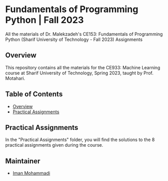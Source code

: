 # Fundamentals of Programming Python | Fall 2023
All the materials of Dr. Malekzadeh's CE153: Fundamentals of Programming Python (Sharif University of Technology - Fall 2023) Assignments

## Overview

This repository contains all the materials for the CE933: Machine Learning course at Sharif University of Technology, Spring 2023, taught by Prof. Motahari.

## Table of Contents

- [Overview](#overview)
- [Practical Assignments](#practical-assignments)

## Practical Assignments

In the "Practical Assignments" folder, you will find the solutions to the 8 practical assignments given during the course.

## Maintainer

- [Iman Mohammadi](https://github.com/Imanm02)